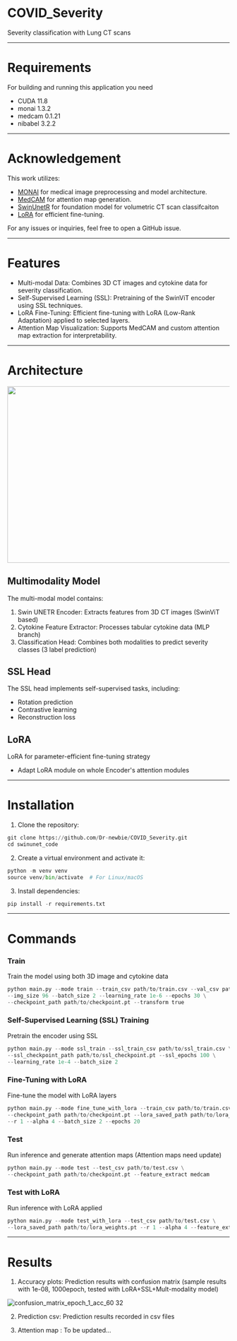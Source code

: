 # COVID_Severity
Severity classification with Lung CT scans

---
# Requirements
For building and running this application you need
* CUDA 11.8
* monai 1.3.2
* medcam 0.1.21
* nibabel 3.2.2

---
# Acknowledgement
This work utilizes:
* [MONAI](https://github.com/Project-MONAI/MONAI) for medical image preprocessing and model architecture.
* [MedCAM](https://github.com/MECLabTUDA/M3d-Cam) for attention map generation.
* [SwinUnetR](https://github.com/LeonidAlekseev/Swin-UNETR) for foundation model for volumetric CT scan classifcaiton
* [LoRA](https://github.com/microsoft/LoRA) for efficient fine-tuning.
  

For any issues or inquiries, feel free to open a GitHub issue.

---
# Features

* Multi-modal Data: Combines 3D CT images and cytokine data for severity classification.
* Self-Supervised Learning (SSL): Pretraining of the SwinViT encoder using SSL techniques.
* LoRA Fine-Tuning: Efficient fine-tuning with LoRA (Low-Rank Adaptation) applied to selected layers.
* Attention Map Visualization: Supports MedCAM and custom attention map extraction for interpretability.

---
# Architecture
<img src="https://github.com/user-attachments/assets/2be75597-d7ad-4cf3-8dda-cba198c15d9c" width="600" height="400"/>

## Multimodality Model
The multi-modal model contains:
1. Swin UNETR Encoder: Extracts features from 3D CT images (SwinViT based)
2. Cytokine Feature Extractor: Processes tabular cytokine data (MLP branch)
3. Classification Head: Combines both modalities to predict severity classes (3 label prediction)

## SSL Head
The SSL head implements self-supervised tasks, including:
* Rotation prediction
* Contrastive learning
* Reconstruction loss

## LoRA 
LoRA for parameter-efficient fine-tuning strategy
* Adapt LoRA module on whole Encoder's attention modules


---
# Installation
1. Clone the repository:
~~~python
git clone https://github.com/Dr-newbie/COVID_Severity.git
cd swinunet_code
~~~
2. Create a virtual environment and activate it:
~~~python
python -m venv venv
source venv/bin/activate  # For Linux/macOS
~~~
3. Install dependencies:
~~~python
pip install -r requirements.txt
~~~


---
# Commands

### Train
Train the model using both 3D image and cytokine data
~~~python
python main.py --mode train --train_csv path/to/train.csv --val_csv path/to/val.csv \
--img_size 96 --batch_size 2 --learning_rate 1e-6 --epochs 30 \
--checkpoint_path path/to/checkpoint.pt --transform true
~~~

### Self-Supervised Learning (SSL) Training
Pretrain the encoder using SSL
~~~python
python main.py --mode ssl_train --ssl_train_csv path/to/ssl_train.csv \
--ssl_checkpoint_path path/to/ssl_checkpoint.pt --ssl_epochs 100 \
--learning_rate 1e-4 --batch_size 2
~~~

### Fine-Tuning with LoRA
Fine-tune the model with LoRA layers
~~~python
python main.py --mode fine_tune_with_lora --train_csv path/to/train.csv --val_csv path/to/val.csv \
--checkpoint_path path/to/checkpoint.pt --lora_saved_path path/to/lora_weights.pt \
--r 1 --alpha 4 --batch_size 2 --epochs 20
~~~

### Test
Run inference and generate attention maps (Attention maps need update)
~~~python
python main.py --mode test --test_csv path/to/test.csv \
--checkpoint_path path/to/checkpoint.pt --feature_extract medcam
~~~

### Test with LoRA
Run inference with LoRA applied
~~~python
python main.py --mode test_with_lora --test_csv path/to/test.csv \
--lora_saved_path path/to/lora_weights.pt --r 1 --alpha 4 --feature_extract attention_map
~~~


---
# Results
1. Accuracy plots: Prediction results with confusion matrix (sample results with 1e-08, 1000epoch, tested with LoRA+SSL+Mult-modality model)

![confusion_matrix_epoch_1_acc_60 32](https://github.com/user-attachments/assets/95ff5123-cf05-4bb9-ae2b-68b9ea16a3d9)

2. Prediction csv: Prediction results recorded in csv files

3. Attention map : To be updated...
